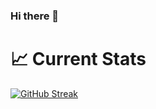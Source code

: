 ### Hi there 👋

<!--
**azzizulhakim810/azzizulhakim810** is a ✨ _special_ ✨ repository because its `README.md` (this file) appears on your GitHub profile.

Here are some ideas to get you started:

- 🔭 I’m currently working on ...
- 🌱 I’m currently learning ...
- 👯 I’m looking to collaborate on ...
- 🤔 I’m looking for help with ...
- 💬 Ask me about ...
- 📫 How to reach me: ...
- 😄 Pronouns: ...
- ⚡ Fun fact: ...
-->


# 📈 Current Stats

[![GitHub Streak](https://github-readme-streak-stats.herokuapp.com?user=azzizulhakim810&theme=cobalt)](https://git.io/streak-stats)